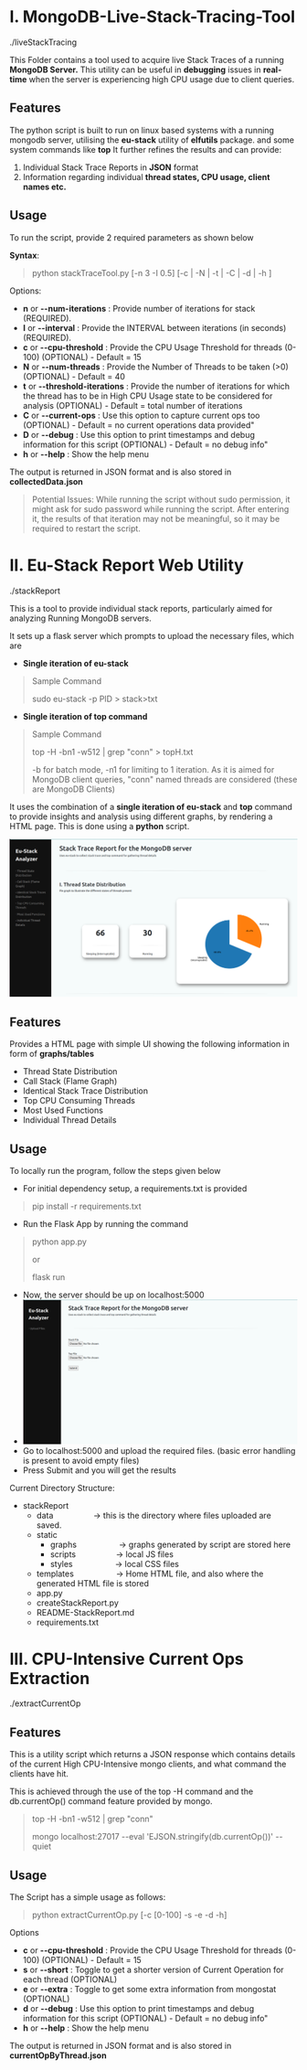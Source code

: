 # I. MongoDB-Live-Stack-Tracing-Tool
./liveStackTracing

This Folder contains a tool used to acquire live Stack Traces of a running **MongoDB Server.**
This utility can be useful in **debugging** issues in **real-time** when the server is experiencing high CPU usage due to client queries. 

## Features

The python script is built to run on linux based systems with a running mongodb server, utilising the **eu-stack** utility of **elfutils** package. and some system commands like **top** 
It further refines the results and can provide:
  1) Individual Stack Trace Reports in **JSON** format
  2) Information regarding individual **thread states, CPU usage, client names etc.**

## Usage

To run the script, provide 2 required parameters as shown below

**Syntax**: 
> python stackTraceTool.py [-n 3 -I 0.5] [-c | -N | -t | -C | -d | -h ]

Options:

 - **n** or **--num-iterations**  : Provide number of iterations for stack (REQUIRED).
 - **I** or **--interval**    :  Provide the INTERVAL between iterations (in seconds) (REQUIRED).
 - **c** or **--cpu-threshold** :     Provide the CPU Usage Threshold for threads (0-100) (OPTIONAL) - Default = 15
 - **N** or **--num-threads** :    Provide the Number of Threads to be taken (>0) (OPTIONAL) - Default = 40
 - **t** or **--threshold-iterations** :     Provide the number of iterations for which the thread has to be in High CPU Usage state to be considered for analysis (OPTIONAL) - Default = total number of iterations
 - **C** or **--current-ops** :    Use this option to capture current ops too (OPTIONAL) - Default = no current operations data provided"
 - **D** or **--debug** :    Use this option to print timestamps and debug information for this script (OPTIONAL) - Default = no debug info"
 - **h** or **--help**  :   Show the help menu

The output is returned in JSON format and is also stored in **collectedData.json**

>Potential Issues: 
While running the script without sudo permission, it might ask for sudo password while running the script. After entering it, the results of that iteration may not be meaningful, so it may be required to restart the script.



# II. Eu-Stack Report Web Utility
./stackReport

This is a tool to provide individual stack reports, particularly aimed for analyzing Running MongoDB servers.

It sets up a flask server which prompts to upload the necessary files, which are
 - **Single iteration of eu-stack**
 > Sample Command
 >
 > sudo eu-stack -p PID > stack>txt
 - **Single iteration of top command**
 > Sample Command
 >
 > top -H -bn1 -w512 | grep "conn" > topH.txt
 > 
 > -b for batch mode, -n1 for limiting to 1 iteration. As it is aimed for MongoDB client queries, "conn" named threads are considered (these are MongoDB Clients)

It uses the combination of a **single iteration of eu-stack** and **top** command to provide insights and analysis using different graphs, by rendering a HTML page. This is done using a **python** script.

!["Individual Stack Report Screenshot"](https://github.com/sahilcool-nsut/MongoDB-Stack-Tracing-Tool/blob/main/Screenshots/StackReportScreenshot "Individual Stack Report")

## Features
Provides a HTML page with simple UI showing the following information in form of **graphs/tables**

 - Thread State Distribution
 - Call Stack (Flame Graph)
 - Identical Stack Trace Distribution
 - Top CPU Consuming Threads
 - Most Used Functions
 - Individual Thread Details

## Usage
To locally run the program, follow the steps given below
 - For initial dependency setup, a requirements.txt is provided
 > pip install -r requirements.txt
 - Run the Flask App by running the command
 > python app.py
 > 
 > or
 >
 > flask run
 - Now, the server should be up on localhost:5000
 - !["Upload Files Landing Page"](https://github.com/sahilcool-nsut/MongoDB-Stack-Tracing-Tool/blob/main/Screenshots/UploadScreen.png "Upload Files Landing Page")
 - Go to localhost:5000 and upload the required files. (basic error handling is present to avoid empty files)
 - Press Submit and you will get the results

Current Directory Structure:
 - stackReport
    - data&emsp;&emsp;&emsp;&emsp;&emsp;-> this is the directory where files uploaded are saved.
    - static 
      - graphs&emsp;&emsp;&emsp;&emsp;&emsp; -> graphs generated by script are stored here
      - scripts&emsp;&emsp;&emsp;&emsp;&emsp;-> local JS files
      - styles&emsp;&emsp;&emsp;&emsp;&emsp; -> local CSS files
    - templates &emsp;&emsp;&emsp;&emsp;&emsp;-> Home HTML file, and also where the generated HTML file is stored
    - app.py
    - createStackReport.py
    - README-StackReport.md
    - requirements.txt
    
    
# III. CPU-Intensive Current Ops Extraction
./extractCurrentOp

## Features
This is a utility script which returns a JSON response which contains details of the current High CPU-Intensive mongo clients, and what command the clients have hit. 

This is achieved through the use of the top -H command and the db.currentOp() command feature provided by mongo.

> top -H -bn1 -w512 | grep "conn" 
>
> mongo localhost:27017 --eval 'EJSON.stringify(db.currentOp())' --quiet


## Usage

The Script has a simple usage as follows:
> python extractCurrentOp.py [-c [0-100] -s -e -d -h]

Options
 - **c** or **--cpu-threshold** :     Provide the CPU Usage Threshold for threads (0-100) (OPTIONAL) - Default = 15
 - **s** or **--short** :    Toggle to get a shorter version of Current Operation for each thread (OPTIONAL)
 - **e** or **--extra** :    Toggle to get some extra information from mongostat (OPTIONAL)
 - **d** or **--debug** :    Use this option to print timestamps and debug information for this script (OPTIONAL) - Default = no debug info"
 - **h** or **--help**  :    Show the help menu

The output is returned in JSON format and is also stored in **currentOpByThread.json**
